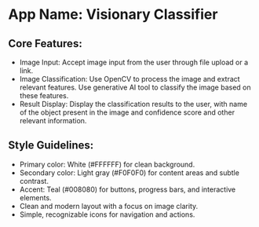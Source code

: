 # **App Name**: Visionary Classifier

## Core Features:

- Image Input: Accept image input from the user through file upload or a link.
- Image Classification: Use OpenCV to process the image and extract relevant features. Use generative AI tool to classify the image based on these features.
- Result Display: Display the classification results to the user, with name of the object present in the image and confidence score and other relevant information.

## Style Guidelines:

- Primary color: White (#FFFFFF) for clean background.
- Secondary color: Light gray (#F0F0F0) for content areas and subtle contrast.
- Accent: Teal (#008080) for buttons, progress bars, and interactive elements.
- Clean and modern layout with a focus on image clarity.
- Simple, recognizable icons for navigation and actions.